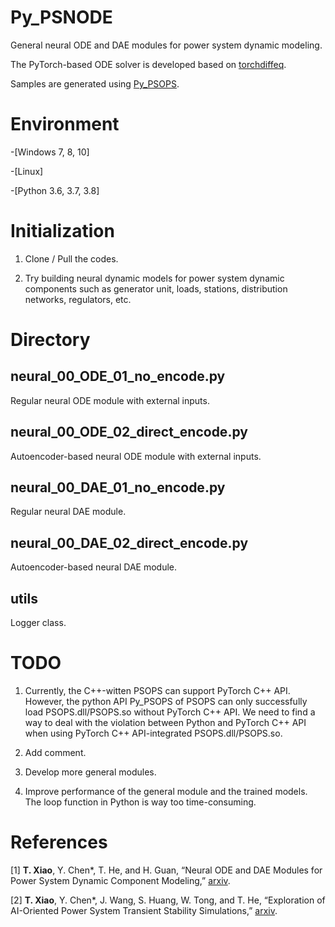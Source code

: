 # Py_PSNODE
General neural ODE and DAE modules for power system dynamic modeling. 

The PyTorch-based ODE solver is developed based on [torchdiffeq](https://github.com/rtqichen/torchdiffeq).

Samples are generated using [Py_PSOPS](https://github.com/xxh0523/Py_PSOPS).

# Environment
-[Windows 7, 8, 10]

-[Linux]

-[Python 3.6, 3.7, 3.8]

# Initialization
1.  Clone / Pull the codes.

2.  Try building neural dynamic models for power system dynamic components such as generator unit, loads, stations, distribution networks, regulators, etc. 

# Directory
## neural_00_ODE_01_no_encode.py
Regular neural ODE module with external inputs.

## neural_00_ODE_02_direct_encode.py
Autoencoder-based neural ODE module with external inputs.

## neural_00_DAE_01_no_encode.py
Regular neural DAE module.

## neural_00_DAE_02_direct_encode.py
Autoencoder-based neural DAE module.

## utils
Logger class.

# TODO
1. Currently, the C++-witten PSOPS can support PyTorch C++ API. However, the python API Py_PSOPS of PSOPS can only successfully load PSOPS.dll/PSOPS.so without PyTorch C++ API. We need to find a way to deal with the violation between Python and PyTorch C++ API when using PyTorch C++ API-integrated PSOPS.dll/PSOPS.so. 

2. Add comment.

3. Develop more general modules. 

4. Improve performance of the general module and the trained models. The loop function in Python is way too time-consuming.

# References
[1] **T. Xiao**, Y. Chen*, T. He, and H. Guan, “Neural ODE and DAE Modules for Power System Dynamic Component Modeling,” [arxiv](https://arxiv.org/abs/2110.12981).

[2] **T. Xiao**, Y. Chen*, J. Wang, S. Huang, W. Tong, and T. He, “Exploration of AI-Oriented Power System Transient Stability Simulations,” [arxiv](http://arxiv.org/abs/2110.00931).
